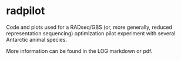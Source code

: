 # radpilot
Code and plots used for a RADseq/GBS (or, more generally, reduced representation sequencing) optimization pilot experiment with several Antarctic animal species.

More information can be found in the LOG markdown or pdf.
